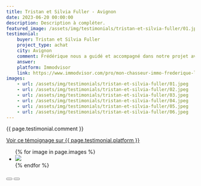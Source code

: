 ```yaml
---
title: Tristan et Silvia Fuller - Avignon
date: 2023-06-20 00:00:00
description: Description à compléter.
featured_image: /assets/img/testimonials/tristan-et-silvia-fuller/01.jpeg
testimonial:
    buyer: Tristan et Silvia Fuller
    project_type: achat
    city: Avignon
    comment: Frédérique nous a guidé et accompagné dans notre projet avec son expertise, sa gentillesse et son efficacité. Pendant tout le processus, sa voix rassurante, sa perspicacité et ses conseils nous ont énormément soutenus. D’ailleurs, Frédérique a toujours été disponible en cas d’urgence, notamment pendant le weekend, et elle était capable de répondre à toute question que nous avons eue. C’était surtout apprécié avec notre achat à distance et sa volonté de nous aider ’sur place’ était vraiment indispensable. Un grand merci pour tout Fréderique !
    answer:
    platform: Immodvisor
    link: https://www.immodvisor.com/pro/mon-chasseur-immo-frederique-lodola-avignon-84000-48627.html
images:
    - url: /assets/img/testimonials/tristan-et-silvia-fuller/01.jpeg
    - url: /assets/img/testimonials/tristan-et-silvia-fuller/02.jpeg
    - url: /assets/img/testimonials/tristan-et-silvia-fuller/03.jpeg
    - url: /assets/img/testimonials/tristan-et-silvia-fuller/04.jpeg
    - url: /assets/img/testimonials/tristan-et-silvia-fuller/05.jpeg
    - url: /assets/img/testimonials/tristan-et-silvia-fuller/06.jpeg
---
```


{{ page.testimonial.comment }}

<a href="{{ page.testimonial.link }}" target="blank">Voir ce témoignage sur {{ page.testimonial.platform }}</a>

<div class="blogGlide fullWidth">
    <div class="glide__track" data-glide-el="track">
        <ul class="glide__slides">
            {% for image in page.images %}
            <li class="glide__slide">
                <img src="{{ image.url }}">
            </li>
            {% endfor %}
        </ul>
    </div>
    <div class="glide__arrows d-flex justify-content-center mt-2" data-glide-el="controls">
          <button class="glide__arrow text-default position-static" data-glide-dir="<"><i class="ni ni-bold-left"></i></button>
          <button class="glide__arrow text-default position-static" data-glide-dir=">"><i class="ni ni-bold-right"></i></button>
    </div>
</div>